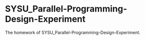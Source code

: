 # SYSU_Parallel-Programming-Design-Experiment
The homework of SYSU_Parallel-Programming-Design-Experiment.
